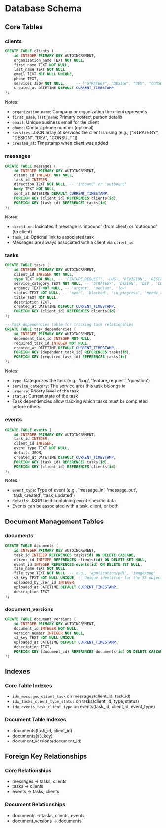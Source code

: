 # Database Schema

## Core Tables

### clients

```sql
CREATE TABLE clients (
    id INTEGER PRIMARY KEY AUTOINCREMENT,
    organization_name TEXT NOT NULL,
    first_name TEXT NOT NULL,
    last_name TEXT NOT NULL,
    email TEXT NOT NULL UNIQUE,
    phone TEXT,
    services JSON NOT NULL,     -- ["STRATEGY", "DESIGN", "DEV", "CONSULT"]
    created_at DATETIME DEFAULT CURRENT_TIMESTAMP
);
```

Notes:

- `organization_name`: Company or organization the client represents
- `first_name`, `last_name`: Primary contact person details
- `email`: Unique business email for the client
- `phone`: Contact phone number (optional)
- `services`: JSON array of services the client is using (e.g., ["STRATEGY", "DESIGN", "DEV", "CONSULT"])
- `created_at`: Timestamp when client was added

### messages

```sql
CREATE TABLE messages (
    id INTEGER PRIMARY KEY AUTOINCREMENT,
    client_id INTEGER NOT NULL,
    task_id INTEGER,
    direction TEXT NOT NULL, -- 'inbound' or 'outbound'
    body TEXT NOT NULL,
    sent_at DATETIME DEFAULT CURRENT_TIMESTAMP,
    FOREIGN KEY (client_id) REFERENCES clients(id),
    FOREIGN KEY (task_id) REFERENCES tasks(id)
);
```

Notes:

- `direction`: Indicates if message is 'inbound' (from client) or 'outbound' (to client)
- `task_id`: Optional link to associated task
- Messages are always associated with a client via `client_id`

### tasks

```sql
CREATE TABLE tasks (
    id INTEGER PRIMARY KEY AUTOINCREMENT,
    client_id INTEGER NOT NULL,
    type TEXT NOT NULL, -- 'FEATURE_REQUEST', 'BUG', 'REVISION', 'RESEARCH', 'QUESTION'
    service_category TEXT NOT NULL, -- 'STRATEGY', 'DESIGN', 'DEV', 'CONSULT'
    urgency TEXT NOT NULL, -- 'urgent', 'medium', 'low'
    status TEXT NOT NULL, -- 'open', 'blocked', 'in_progress', 'needs_review', 'needs_client_review', 'closed'
    title TEXT NOT NULL,
    description TEXT,
    created_at DATETIME DEFAULT CURRENT_TIMESTAMP,
    FOREIGN KEY (client_id) REFERENCES clients(id)
);

-- Task dependencies table for tracking task relationships
CREATE TABLE task_dependencies (
    id INTEGER PRIMARY KEY AUTOINCREMENT,
    dependent_task_id INTEGER NOT NULL,
    required_task_id INTEGER NOT NULL,
    created_at DATETIME DEFAULT CURRENT_TIMESTAMP,
    FOREIGN KEY (dependent_task_id) REFERENCES tasks(id),
    FOREIGN KEY (required_task_id) REFERENCES tasks(id)
);
```

Notes:

- `type`: Categorizes the task (e.g., 'bug', 'feature_request', 'question')
- `service_category`: The service area this task belongs to
- `urgency`: Priority level of the task
- `status`: Current state of the task
- Task dependencies allow tracking which tasks must be completed before others

### events

```sql
CREATE TABLE events (
    id INTEGER PRIMARY KEY AUTOINCREMENT,
    task_id INTEGER,
    client_id INTEGER,
    event_type TEXT NOT NULL,
    details JSON,
    created_at DATETIME DEFAULT CURRENT_TIMESTAMP,
    FOREIGN KEY (task_id) REFERENCES tasks(id),
    FOREIGN KEY (client_id) REFERENCES clients(id)
);
```

Notes:

- `event_type`: Type of event (e.g., 'message_in', 'message_out', 'task_created', 'task_updated')
- `details`: JSON field containing event-specific data
- Events can be associated with a task, client, or both

## Document Management Tables

### documents

```sql
CREATE TABLE documents (
    id INTEGER PRIMARY KEY AUTOINCREMENT,
    task_id INTEGER REFERENCES tasks(id) ON DELETE CASCADE,
    client_id INTEGER REFERENCES clients(id) ON DELETE SET NULL,
    event_id INTEGER REFERENCES events(id) ON DELETE SET NULL,
    file_name TEXT NOT NULL,
    file_type TEXT NOT NULL, -- e.g., 'application/pdf', 'image/png'
    s3_key TEXT NOT NULL UNIQUE, -- Unique identifier for the S3 object
    uploaded_by_user_id INTEGER,
    uploaded_at DATETIME DEFAULT CURRENT_TIMESTAMP,
    description TEXT
);
```

### document_versions

```sql
CREATE TABLE document_versions (
    id INTEGER PRIMARY KEY AUTOINCREMENT,
    document_id INTEGER NOT NULL,
    version_number INTEGER NOT NULL,
    s3_key TEXT NOT NULL UNIQUE,
    uploaded_at DATETIME DEFAULT CURRENT_TIMESTAMP,
    description TEXT,
    FOREIGN KEY (document_id) REFERENCES documents(id) ON DELETE CASCADE
);
```

## Indexes

### Core Table Indexes

- `idx_messages_client_task` on messages(client_id, task_id)
- `idx_tasks_client_type_status` on tasks(client_id, type, status)
- `idx_events_task_client_type` on events(task_id, client_id, event_type)

### Document Table Indexes

- documents(task_id, client_id)
- documents(s3_key)
- document_versions(document_id)

## Foreign Key Relationships

### Core Relationships

- messages → tasks, clients
- tasks → clients
- events → tasks, clients

### Document Relationships

- documents → tasks, clients, events
- document_versions → documents
